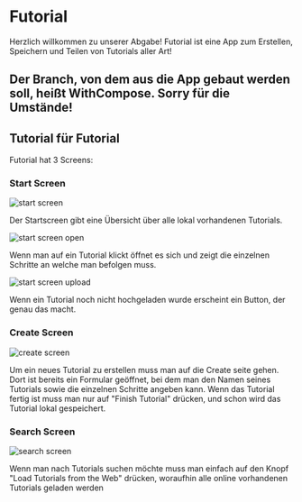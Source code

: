 # Futorial
Herzlich willkommen zu unserer Abgabe!
Futorial ist eine App zum Erstellen, Speichern und Teilen von Tutorials aller Art!

## Der Branch, von dem aus die App gebaut werden soll, heißt WithCompose. Sorry für die Umstände!

## Tutorial für Futorial

Futorial hat 3 Screens:

### Start Screen

![start screen](Screenshots/Startpage.png)

Der Startscreen gibt eine Übersicht über alle lokal vorhandenen Tutorials. 

![start screen open](Screenshots/Startpage_open.png)

Wenn man auf ein Tutorial klickt öffnet es sich und zeigt die einzelnen Schritte an welche man befolgen muss.

![start screen upload](Screenshots/Startpage_upload.png)

Wenn ein Tutorial noch nicht hochgeladen wurde erscheint ein Button, der genau das macht.

### Create Screen

![create screen](Screenshots/Create.png)

Um ein neues Tutorial zu erstellen muss man auf die Create seite gehen. Dort ist bereits ein Formular geöffnet, bei dem man den Namen seines Tutorials sowie die einzelnen Schritte angeben kann. 
Wenn das Tutorial fertig ist muss man nur auf "Finish Tutorial" drücken, und schon wird das Tutorial lokal gespeichert. 

### Search Screen

![search screen](Screenshots/Search.png)

Wenn man nach Tutorials suchen möchte muss man einfach auf den Knopf "Load Tutorials from the Web" drücken, woraufhin alle online vorhandenen Tutorials geladen werden